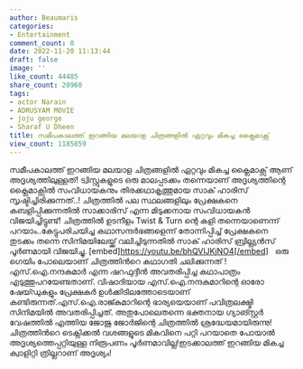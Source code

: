 ```yaml
---
author: Beaumaris
categories:
- Entertainment
comment_count: 0
date: 2022-11-20 11:13:44
draft: false
image: ''
like_count: 44485
share_count: 20960
tags:
- actor Narain
- ADRUSYAM MOVIE
- joju george
- Sharaf U Dheen
title: സമീപകാലത്ത് ഇറങ്ങിയ മലയാള ചിത്രങ്ങളിൽ ഏറ്റവും മികച്ച ക്ലൈമാക്സ്
view_count: 1185859
---
```


സമീപകാലത്ത് ഇറങ്ങിയ മലയാള ചിത്രങ്ങളിൽ ഏറ്റവും മികച്ച ക്ലൈമാക്സ് ആണ് അദൃശ്യത്തിലുള്ളത്! ട്വിസ്റ്റുകളുടെ ഒരു മാലപ്പടക്കം തന്നെയാണ് അദൃശ്യത്തിന്റെ ക്ലൈമാക്സിൽ സംവിധായകനും തിരക്കഥാകൃത്തുമായ സാക് ഹാരിസ് സൃഷ്ടിച്ചിരിക്കുന്നത്..! ചിത്രത്തിൽ പല സ്ഥലങ്ങളിലും പ്രേക്ഷകനെ കബളിപ്പിക്കുന്നതിൽ സാക്കാരിസ് എന്ന മിടുക്കനായ സംവിധായകൻ വിജയിച്ചിട്ടുണ്ട്! ചിത്രത്തിൽ ഉടനീളം Twist & Turn ന്റെ കളി തന്നെയാണെന്ന് പറയാം..കേട്ടുപരിചയിച്ച കഥാസന്ദർഭങ്ങളെന്ന് തോന്നിപ്പിച്ച് പ്രേക്ഷകനെ തുടക്കം തന്നെ സിനിമയിലേയ്ക്ക് വലിച്ചിടുന്നതിൽ സാക് ഹാരിസ് ബ്രില്ല്യൻസ് പൂർണമായി വിജയിച്ചു. [embed]https://youtu.be/bhQVlJKjNO4[/embed] &nbsp; ഒരു ഗെയിം പോലെയാണ് ചിത്രത്തിൻറെ കഥാഗതി ചലിക്കുന്നത് ! എസ്.ഐ.നന്ദകുമാർ എന്ന ഷറഫുദ്ദീൻ അവതരിപ്പിച്ച കഥാപാത്രം എടുത്തുപറയേണ്ടതാണ്. വിഷാദിയായ എസ്.ഐ.നന്ദകുമാറിന്റെ ഓരോ ഷേയ്ഡുകളും പ്രേക്ഷകർ ഉൾക്കിടിലത്തോടെയാണ് കണ്ടിരുന്നത്.എസ്.ഐ.രാജ്കുമാറിന്റെ ഭാര്യയെയാണ് പവിത്രലക്ഷ്മി സിനിമയിൽ അവതരിപ്പിച്ചത്. അതുപോലെതന്നെ ഭക്തനായ ഗ്യാങ്സ്റ്റർ വേഷത്തിൽ എത്തിയ ജോജു ജോർജിന്റെ ചിത്രത്തിൽ ശ്രദ്ധേയമായിരുന്നു! ചിത്രത്തിൻറെ ടെക്നിക്കൽ വശങ്ങളുടെ മികവിനെ പറ്റി പറയാതെ പോയാൽ അദൃശ്യത്തെപ്പറ്റിയുള്ള നിരൂപണം പൂർണമാവില്ല!ഇടക്കാലത്ത് ഇറങ്ങിയ മികച്ച ക്വാളിറ്റി ത്രില്ലറാണ് അദൃശ്യം! &nbsp;